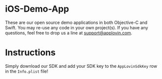iOS-Demo-App
============

These are our open source demo applications in both Objective-C and Swift. You may re-use any code in your own project(s). If you have any questions, feel free to drop us a line at support@applovin.com.

# Instructions #

Simply download our SDK and add your SDK key to the `AppLovinSdkKey` row in the `Info.plist` file!
